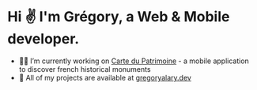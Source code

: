 # Hi ✌️ I'm Grégory, a Web & Mobile developer.

- 👨‍💻 I’m currently working on [Carte du Patrimoine](https://carte-du-patrimoine.gregoryalary.dev) - a mobile application to discover french historical monuments
- 🔭 All of my projects are available at [gregoryalary.dev](https://gregoryalary.dev)
